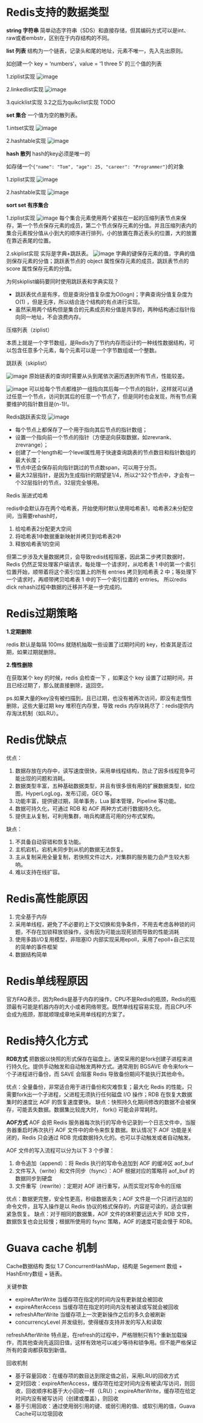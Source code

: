 # Redis支持的数据类型
**string 字符串**
简单动态字符串（SDS）和直接存储，但其编码方式可以是int、raw或者embstr，区别在于内存结构的不同。

**list 列表**
结构为一个链表，记录头和尾的地址，元素不唯一，先入先出原则。

如创建一个 key = ‘numbers’，value = ‘1 three 5’ 的三个值的列表

1.ziplist实现
![image](https://raw.githubusercontent.com/lewiszlw/notebooks/master/assets/storage/Redis-List-Ziplist.png)

2.linkedlist实现
![image](https://raw.githubusercontent.com/lewiszlw/notebooks/master/assets/storage/Redis-List-LinkedList.png)

3.quicklist实现
3.2之后为quikclist实现 TODO

**set 集合**
一个值为空的散列表。

1.intset实现
![image](https://raw.githubusercontent.com/lewiszlw/notebooks/master/assets/storage/Redis-Set-Intset.png)

2.hashtable实现
![image](https://raw.githubusercontent.com/lewiszlw/notebooks/master/assets/storage/Redis-Set-Hashtable.png)

**hash 散列**
hash的key必须是唯一的

如存储一个`{"name": "Tom", "age": 25, "career": "Programmer"}`的对象

1.ziplist实现
![image](https://raw.githubusercontent.com/lewiszlw/notebooks/master/assets/storage/Redis-Hash-Ziplist.png)

2.hashtable实现
![image](https://raw.githubusercontent.com/lewiszlw/notebooks/master/assets/storage/Redis-Hash-Hashtable.png)

**sort set 有序集合**

1.ziplist实现
![image](https://raw.githubusercontent.com/lewiszlw/notebooks/master/assets/storage/Redis-Sortset-Ziplist.png)
每个集合元素使用两个紧挨在一起的压缩列表节点来保存，第一个节点保存元素的成员，第二个节点保存元素的分值。并且压缩列表内的集合元素按分值从小到大的顺序进行排列，小的放置在靠近表头的位置，大的放置在靠近表尾的位置。

2.skiplist实现
实际是字典+跳跃表。
![image](https://raw.githubusercontent.com/lewiszlw/notebooks/master/assets/storage/Redis-Sortset-Skiplist.png)
字典的键保存元素的值，字典的值则保存元素的分值；跳跃表节点的 object 属性保存元素的成员，跳跃表节点的 score 属性保存元素的分值。

为何skiplist编码要同时使用跳跃表和字典实现？

- 跳跃表优点是有序，但是查询分值复杂度为O(logn)；字典查询分值复杂度为O(1) ，但是无序，所以结合连个结构的有点进行实现。
- 虽然采用两个结构但是集合的元素成员和分值是共享的，两种结构通过指针指向同一地址，不会浪费内存。


压缩列表（ziplist）

本质上就是一个字节数组，是Redis为了节约内存而设计的一种线性数据结构，可以包含任意多个元素，每个元素可以是一个字节数组或一个整数。

跳跃表（skiplist）

![image](https://raw.githubusercontent.com/lewiszlw/notebooks/master/assets/storage/Skiplist1.png)
原始链表的查询时需要从头到尾依次遍历遇到所有节点，性能较差。

![image](https://raw.githubusercontent.com/lewiszlw/notebooks/master/assets/storage/Skiplist2.jpg)
可以给每个节点都维护一组指向其后每一个节点的指针，这样就可以通过任意一个节点，访问到其后的任意一个节点了，但是同时也会发现，所有节点需要维护的指针数目是(n-1)!。

Redis跳跃表实现
![image](https://raw.githubusercontent.com/lewiszlw/notebooks/master/assets/storage/Redis-Skiplist.jpg)

- 每个节点上都保存了一个用于指向其后节点的指针数组；
- 设置一个指向前一个节点的指针（方便逆向获取数据，如zrevrank、zrevrange）；
- 创建了一个length和一个level属性用于快速查询跳表的节点数目和指针数组的最大长度；
- 节点中还会保存前向指针跳过的节点数span，可以用于分页。
- 最大32层指针，是因为生成指针的期望是1/4，所以2^32个节点中，才会有一个32层指针的节点，32层完全够用。

Redis 渐进式哈希

redis中会默认存在两个哈希表，开始使用时默认使用哈希表1，哈希表2未分配空间，当需要rehash时，
1. 给哈希表2分配更大空间
2. 将哈希表1中数据重新映射并拷贝到哈希表2中
3. 释放哈希表1的空间

但第二步涉及大量数据拷贝，会导致redis线程阻塞，因此第二步拷贝数据时，Redis 仍然正常处理客户端请求，每处理一个请求时，从哈希表 1 中的第一个索引位置开始，顺带着将这个索引位置上的所有 entries 拷贝到哈希表 2 中；等处理下一个请求时，再顺带拷贝哈希表 1 中的下一个索引位置的 entries。
所以redis dick rehash过程中数据的迁移并不是一步完成的。

# Redis过期策略
**1.定期删除**

redis 默认是每隔 100ms 就随机抽取一些设置了过期时间的 key，检查其是否过期，如果过期就删除。

**2.惰性删除**

在获取某个 key 的时候，redis 会检查一下 ，如果这个 key 设置了过期时间，并且已经过期了，那么就直接删除，返回空。

ps.如果大量的key没有被扫描到，且已过期，也没有被再次访问，即没有走惰性删除，这些大量过期 key 堆积在内存里，导致 redis 内存块耗尽了：redis提供内存淘汰机制（如LRU）。

# Redis优缺点
优点：
1. 数据存放在内存中，读写速度很快，采用单线程结构，防止了因多线程竞争可能出现的问题和消耗。
2. 数据类型丰富，五种基础数据类型，并且有很多很有用的扩展数据类型，如位图，HyperLogLog，发布订阅，GEO 等。
3. 功能丰富，提供键过期，简单事务，Lua 脚本管理，Pipeline 等功能。
4. 数据可持久化，可通过 RDB 和 AOF 两种方式进行数据持久化。
5. 提供主从复制，可利用集群，哨兵构建高可用的分布式架构。

缺点：
1. 不具备自动容错和恢复功能。
2. 主机宕机，宕机未同步到从机的数据无法恢复。
3. 主从复制采用全量复制，若快照文件过大，对集群的服务能力会产生较大影响。
4. 难以支持在线扩容。

# Redis高性能原因
1. 完全基于内存
2. 采用单线程，避免了不必要的上下文切换和竞争条件，不用去考虑各种锁的问题，不存在加锁释放锁操作，没有因为可能出现死锁而导致的性能消耗
3. 使用多路I/O复用模型，非阻塞IO 内部实现采用epoll，采用了epoll+自己实现的简单的事件框架
4. 数据结构简单

# Redis单线程原因
官方FAQ表示，因为Redis是基于内存的操作，CPU不是Redis的瓶颈，Redis的瓶颈最有可能是机器内存的大小或者网络带宽。既然单线程容易实现，而且CPU不会成为瓶颈，那就顺理成章地采用单线程的方案了。

# Redis持久化方式
**RDB方式**
把数据以快照的形式保存在磁盘上。通常采用的是fork创建子进程来进行持久化。提供手动触发和自动触发两种方式。通常用到 BGSAVE 命令来fork一个子进程进行备份，而 SAVE 会阻塞 Redis 导致备份期间不能执行其他命令。

优点：全量备份，非常适合用于进行备份和灾难恢复；最大化 Redis 的性能，只需要fork出一个子进程，父进程无须执行任何磁盘 I/O 操作；RDB 在恢复大数据集时的速度比 AOF 的恢复速度要快。
缺点：快照持久化期间修改的数据不会被保存，可能丢失数据。数据集比较庞大时， fork() 可能会非常耗时。

**AOF方式**
AOF 会把 Redis 服务器每次执行的写命令记录到一个日志文件中，当服务器重启时再次执行 AOF 文件中的命令来恢复数据。默认情况下 AOF 功能是关闭的，Redis 只会通过 RDB 完成数据持久化的。也可以手动触发或者自动触发。

AOF 文件的写入流程可以分为以下 3 个步骤：
1. 命令追加（append）：将 Redis 执行的写命令追加到 AOF 的缓冲区 aof_buf
2. 文件写入（write）和文件同步（fsync）：AOF 根据对应的策略将 aof_buf 的数据同步到硬盘
3. 文件重写（rewrite）：定期对 AOF 进行重写，从而实现对写命令的压缩

优点：数据更完整，安全性更高，秒级数据丢失；AOF 文件是一个只进行追加的命令文件，且写入操作是以 Redis 协议的格式保存的，内容是可读的，适合误删紧急恢复。
缺点：对于相同的数据集，AOF 文件的体积要远远大于 RDB 文件，数据恢复也会比较慢；根据所使用的 fsync 策略，AOF 的速度可能会慢于 RDB。

# Guava cache 机制
Cache数据结构
类似 1.7 ConcurrentHashMap，结构是 Segement 数组 + HashEntry数组 + 链表。

关键参数
- expireAfterWrite 当缓存项在指定的时间内没有更新就会被回收
- expireAfterAccess 当缓存项在指定的时间内没有被读或写就会被回收
- refreshAfterWrite 当缓存项上一次更新操作之后的多久会被刷新
- concurrencyLevel 并发级别，使得缓存支持并发的写入和读取

refreshAfterWrite
特点是，在refresh的过程中，严格限制只有1个重新加载操作，而其他查询先返回旧值，这样有效地可以减少等待和锁争用。但不能严格保证所有的查询都获取到新值。

回收机制
- 基于容量回收：在缓存项的数目达到限定值之前，采用LRU的回收方式
- 定时回收：expireAfterAccess，缓存项在给定时间内没有被读/写访问，则回收，回收顺序和基于大小回收一样（LRU）；expireAfterWrite，缓存项在给定时间内没有被写访问（创建或覆盖），则回收
- 基于引用回收：通过使用弱引用的键、或弱引用的值、或软引用的值，Guava Cache可以垃圾回收